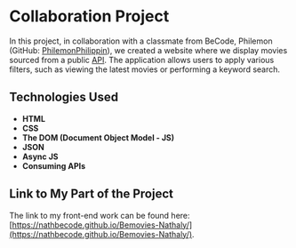 # Collaboration Project

In this project, in collaboration with a classmate from BeCode, Philemon (GitHub: [PhilemonPhilippin](https://github.com/PhilemonPhilippin)), we created a website where we display movies sourced from a public [API](https://developer.themoviedb.org/docs/getting-started). The application allows users to apply various filters, such as viewing the latest movies or performing a keyword search.

## Technologies Used
- **HTML**
- **CSS**
- **The DOM (Document Object Model - JS)**
- **JSON**
- **Async JS**
- **Consuming APIs**

## Link to My Part of the Project
The link to my front-end work can be found here: [https://nathbecode.github.io/Bemovies-Nathaly/](https://nathbecode.github.io/Bemovies-Nathaly/).

